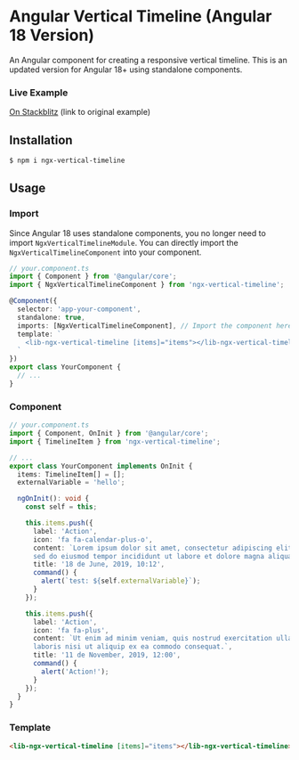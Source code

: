 # Angular Vertical Timeline (Angular 18 Version)

An Angular component for creating a responsive vertical timeline. This is an updated version for Angular 18+ using standalone components.

### Live Example
[On Stackblitz](https://stackblitz.com/~/github.com/callyafiune/ngx-vertical-timeline) (link to original example)

## Installation

```bash
$ npm i ngx-vertical-timeline
```
## Usage

### Import

Since Angular 18 uses standalone components, you no longer need to import `NgxVerticalTimelineModule`. You can directly import the `NgxVerticalTimelineComponent` into your component.

```typescript
// your.component.ts
import { Component } from '@angular/core';
import { NgxVerticalTimelineComponent } from 'ngx-vertical-timeline';

@Component({
  selector: 'app-your-component',
  standalone: true,
  imports: [NgxVerticalTimelineComponent], // Import the component here
  template: `
    <lib-ngx-vertical-timeline [items]="items"></lib-ngx-vertical-timeline>
  `
})
export class YourComponent {
  // ...
}
```

### Component
```typescript
// your.component.ts
import { Component, OnInit } from '@angular/core';
import { TimelineItem } from 'ngx-vertical-timeline';

// ...
export class YourComponent implements OnInit {
  items: TimelineItem[] = [];
  externalVariable = 'hello';

  ngOnInit(): void {
    const self = this;

    this.items.push({
      label: 'Action',
      icon: 'fa fa-calendar-plus-o',
      content: `Lorem ipsum dolor sit amet, consectetur adipiscing elit,
      sed do eiusmod tempor incididunt ut labore et dolore magna aliqua.`,
      title: '18 de June, 2019, 10:12',
      command() {
        alert(`test: ${self.externalVariable}`);
      }
    });

    this.items.push({
      label: 'Action',
      icon: 'fa fa-plus',
      content: `Ut enim ad minim veniam, quis nostrud exercitation ullamco
      laboris nisi ut aliquip ex ea commodo consequat.`,
      title: '11 de November, 2019, 12:00',
      command() {
        alert('Action!');
      }
    });
  }
}
```
### Template

```html
<lib-ngx-vertical-timeline [items]="items"></lib-ngx-vertical-timeline>
```
